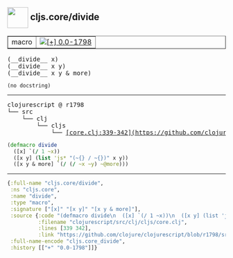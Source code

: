 ## <img width="48px" valign="middle" src="http://i.imgur.com/Hi20huC.png"> cljs.core/divide

 <table border="1">
<tr>
<td>macro</td>
<td><a href="https://github.com/cljsinfo/api-refs/tree/0.0-1798"><img valign="middle" alt="[+] 0.0-1798" src="https://img.shields.io/badge/+-0.0--1798-lightgrey.svg"></a> </td>
</tr>
</table>

 <samp>
(__divide__ x)<br>
(__divide__ x y)<br>
(__divide__ x y & more)<br>
</samp>

```
(no docstring)
```

---

 <pre>
clojurescript @ r1798
└── src
    └── clj
        └── cljs
            └── <ins>[core.clj:339-342](https://github.com/clojure/clojurescript/blob/r1798/src/clj/cljs/core.clj#L339-L342)</ins>
</pre>

```clj
(defmacro divide
  ([x] `(/ 1 ~x))
  ([x y] (list 'js* "(~{} / ~{})" x y))
  ([x y & more] `(/ (/ ~x ~y) ~@more)))
```


---

```clj
{:full-name "cljs.core/divide",
 :ns "cljs.core",
 :name "divide",
 :type "macro",
 :signature ["[x]" "[x y]" "[x y & more]"],
 :source {:code "(defmacro divide\n  ([x] `(/ 1 ~x))\n  ([x y] (list 'js* \"(~{} / ~{})\" x y))\n  ([x y & more] `(/ (/ ~x ~y) ~@more)))",
          :filename "clojurescript/src/clj/cljs/core.clj",
          :lines [339 342],
          :link "https://github.com/clojure/clojurescript/blob/r1798/src/clj/cljs/core.clj#L339-L342"},
 :full-name-encode "cljs.core_divide",
 :history [["+" "0.0-1798"]]}

```
